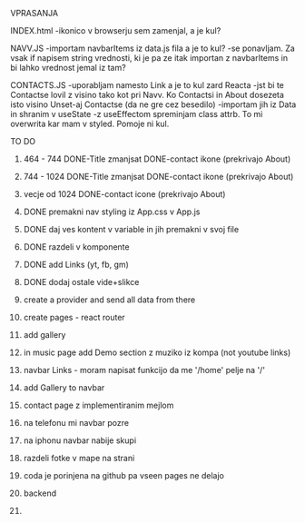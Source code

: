 VPRASANJA

INDEX.html
-ikonico v browserju sem zamenjal, a je kul?

NAVV.JS
-importam navbarItems iz data.js fila a je to kul?
-se ponavljam. Za vsak if napisem string vrednosti, ki je pa ze itak importan z navbarItems in bi lahko vrednost jemal iz tam?

CONTACTS.JS
-uporabljam <a> namesto Link a je to kul zard Reacta
-jst bi te Contactse lovil z visino tako kot pri Navv. Ko Contactsi in About dosezeta isto visino Unset-aj Contactse (da ne gre cez besedilo)
-importam jih iz Data in shranim v useState
-z useEffectom spreminjam class attrb. To mi overwrita kar mam v styled. Pomoje ni kul. 




TO DO
1. 464 - 744
DONE-Title zmanjsat
DONE-contact ikone (prekrivajo About)
2. 744 - 1024
DONE-Title zmanjsat
DONE-contact ikone (prekrivajo About)
3. vecje od 1024
DONE-contact icone (prekrivajo About)

4. DONE premakni nav styling iz App.css v App.js
5. DONE daj ves kontent v variable in jih premakni v svoj file
6. DONE razdeli v komponente
7. DONE add Links (yt, fb, gm)
8. DONE dodaj ostale vide+slikce

9. create a provider and send all data from there
9. create pages - react router
10. add gallery
11. in music page add Demo section z muziko iz kompa (not youtube links)
12. navbar Links - moram napisat funkcijo da me '/home' pelje na '/'
13. add Gallery to navbar
14. contact page z implementiranim mejlom
15. na telefonu mi navbar pozre
16. na iphonu navbar nabije skupi
17. razdeli fotke v mape na strani
18. coda je porinjena na github pa vseen pages ne delajo
19. backend
20. 